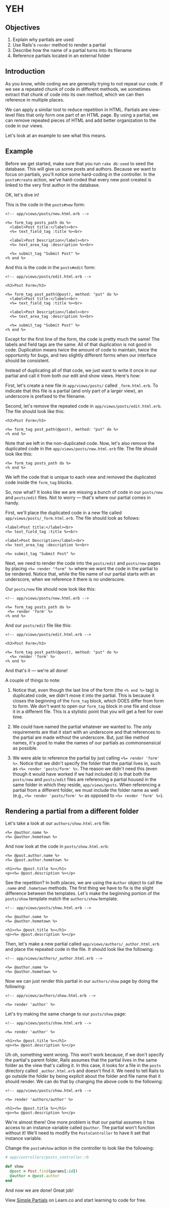 # YEH

## Objectives

1. Explain why partials are used
2. Use Rails's `render` method to render a partial
3. Describe how the name of a partial turns into its filename
4. Reference partials located in an external folder

## Introduction

As you know, while coding we are generally trying to not repeat our code. If we see a repeated chunk of code in different methods, we sometimes extract that chunk of code into its own method, which we can then reference in multiple places.

We can apply a similar tool to reduce repetition in HTML. Partials are view-level files that only form one part of an HTML page. By using a partial, we can remove repeated pieces of HTML and add better organization to the code in our views.

Let's look at an example to see what this means.

## Example

Before we get started, make sure that you run `rake db:seed` to seed the database. This will give us some posts and authors. Because we want to focus on partials, you'll notice some hard-coding in the controller. In the `posts#create` action, we've hard-coded that every new post created is linked to the very first author in the database.

OK, let's dive in!

This is the code in the `posts#new` form:
```erb
<!-- app/views/posts/new.html.erb -->

<%= form_tag posts_path do %>
  <label>Post title:</label><br>
  <%= text_field_tag :title %><br>

  <label>Post Description</label><br>
  <%= text_area_tag :description %><br>

  <%= submit_tag "Submit Post" %>
<% end %>
```
And this is the code in the `posts#edit` form:
```erb
<!-- app/views/posts/edit.html.erb -->

<h3>Post Form</h3>

<%= form_tag post_path(@post), method: "put" do %>
  <label>Post title:</label><br>
  <%= text_field_tag :title %><br>

  <label>Post Description</label><br>
  <%= text_area_tag :description %><br>

  <%= submit_tag "Submit Post" %>
<% end %>
```

Except for the first line of the form, the code is pretty much the same! The labels and field tags are the same. All of that duplication is not good in code. Duplication means twice the amount of code to maintain, twice the opportunity for bugs, and two slightly different forms when our interface should be consistent.

Instead of duplicating all of that code, we just want to write it once in our partial and call it from both our edit and show views. Here's how:

First, let's create a new file in `app/views/posts/` called `_form.html.erb`. To indicate that this file is a partial (and only part of a larger view), an underscore is prefixed to the filename.

Second, let's remove the repeated code in `app/views/posts/edit.html.erb`. The file should look like this:

```erb
<h3>Post Form</h3>

<%= form_tag post_path(@post), method: "put" do %>
<% end %>
```
Note that we left in the non-duplicated code. Now, let's also remove the duplicated code in the `app/views/posts/new.html.erb` file. The file should look like this:

```erb
<%= form_tag posts_path do %>
<% end %>
```
We left the code that is unique to each view and removed the duplicated code inside the `form_tag` blocks.

So, now what? It looks like we are missing a bunch of code in our `posts/new` and `posts/edit` files. Not to worry –– that's where our partial comes in handy.

First, we'll place the duplicated code in a new file called `app/views/posts/_form.html.erb`. The file should look as follows:
```erb
<label>Post title:</label><br>
<%= text_field_tag :title %><br>

<label>Post Description</label><br>
<%= text_area_tag :description %><br>

<%= submit_tag "Submit Post" %>
```
Next, we need to render the code into the `posts/edit` and `posts/new` pages by placing `<%= render "form" %>` where we want the code in the partial to be rendered. Notice that, while the file name of our partial starts with an underscore, when we reference it there is no underscore.

Our `posts/new` file should now look like this:
```erb
<!-- app/views/posts/new.html.erb -->

<%= form_tag posts_path do %>
 <%= render 'form' %>
<% end %>
```

And our `posts/edit` file like this:
```erb
<!-- app/views/posts/edit.html.erb -->

<h3>Post Form</h3>

<%= form_tag post_path(@post), method: "put" do %>
  <%= render 'form' %>
<% end %>
```

And that's it –– we're all done!

A couple of things to note:
1. Notice that, even though the last line of the form (the `<% end %>` tag) is duplicated code, we didn't move it into the partial. This is because it closes the beginning of the `form_tag` block, which DOES differ from form to form. We don't want to open our `form_tag` block in one file and close it in a different file. This is a stylistic point that you will get a feel for over time.

2. We could have named the partial whatever we wanted to. The only requirements are that it start with an underscore and that references to the partial are made without the underscore. But, just like method names, it's good to make the names of our partials as commonsensical as possible.

3. We were able to reference the partial by just calling `<%= render 'form' %>`.  Notice that we didn't specify the folder that the partial lives in, such as `<%= render 'posts/form' %>`. The reason we didn't need this (even though it would have worked if we had included it) is that both the `posts/new` and `posts/edit` files are referencing a partial housed in the same folder in which they reside, `app/views/posts`. When referencing a partial from a different folder, we must include the folder name as well (e.g., `<%= render 'posts/form' %>` as opposed to `<%= render 'form' %>`).


## Rendering a partial from a different folder

Let's take a look at our `authors/show.html.erb` file:

```erb
<%= @author.name %>
<%= @author.hometown %>
```

And now look at the code in `posts/show.html.erb`:

```erb
<%= @post.author.name %>
<%= @post.author.hometown %>

<h1><%= @post.title %></h1>
<p><%= @post.description %></p>
```

See the repetition? In both places, we are using the `Author` object to call the `.name` and `.hometown` methods. The first thing we have to fix is the slight difference between the templates. Let's make the beginning portion of the `posts/show` template match the `authors/show` template.

```erb
<!-- app/views/posts/show.html.erb -->

<%= @author.name %>
<%= @author.hometown %>

<h1><%= @post.title %></h1>
<p><%= @post.description %></p>
```

Then, let's make a new partial called `app/views/authors/_author.html.erb` and place the repeated code in the file. It should look like the following:

```erb
<!-- app/views/authors/_author.html.erb -->

<%= @author.name %>
<%= @author.hometown %>
```

Now we can just render this partial in our `authors/show` page by doing the following:

```erb
<!-- app/views/authors/show.html.erb -->

<%= render 'author' %>
```

Let's try making the same change to our `posts/show` page:

```erb
<!-- app/views/posts/show.html.erb -->

<%= render 'author' %>

<h1><%= @post.title %></h1>
<p><%= @post.description %></p>
```

Uh oh, something went wrong. This won't work because, if we don't specify the partial's parent folder, Rails assumes that the partial lives in the same folder as the view that's calling it. In this case, it looks for a file in the `posts` directory called `_author.html.erb` and doesn't find it. We need to tell Rails to go outside the folder by being explicit about the folder and file name that it should render. We can do that by changing the above code to the following:

```erb
<!-- app/views/posts/show.html.erb -->

<%= render 'authors/author' %>

<h1><%= @post.title %></h1>
<p><%= @post.description %></p>
```

We're almost there! One more problem is that our partial assumes it has access to an instance variable called `@author`. The partial won't function without it! We'll need to modify the `PostsController` to have it set that instance variable.

Change the `posts#show` action in the controller to look like the following:

```ruby
# app/controllers/posts_controller.rb

def show
  @post = Post.find(params[:id])
  @author = @post.author
end
```

And now we are done! Great job!

<p data-visibility='hidden'>View <a href='https://learn.co/lessons/simple-partials-reading' title='Simple Partials'>Simple Partials</a> on Learn.co and start learning to code for free.</p>
